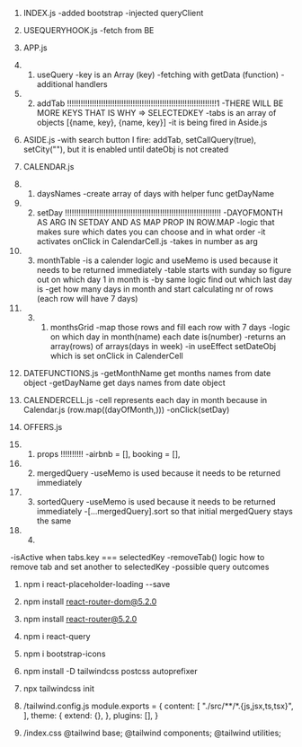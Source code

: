 1. INDEX.js
-added bootstrap
-injected queryClient

2. USEQUERYHOOK.js
-fetch from BE 

3. APP.js
3. 1. useQuery
-key is an Array (key)
-fetching with getData (function)
-additional handlers

3. 2. addTab !!!!!!!!!!!!!!!!!!!!!!!!!!!!!!!!!!!!!!!!!!!!!!!!!!!!!!!!!!!!!!!!!!1
-THERE WILL BE MORE KEYS THAT IS WHY => SELECTEDKEY
-tabs is an array of objects [{name, key}, {name, key}]
-it is being fired in Aside.js

4. ASIDE.js
-with search button I fire: addTab, setCallQuery(true), setCity(""), but it is enabled until dateObj is not created

5. CALENDAR.js
5. 1. daysNames
-create array of days with helper func getDayName
5. 2. setDay !!!!!!!!!!!!!!!!!!!!!!!!!!!!!!!!!!!!!!!!!!!!!!!!!!!!!!!!!!!!!!!!!!!!!
-DAYOFMONTH AS ARG IN SETDAY AND AS MAP PROP IN ROW.MAP
-logic that makes sure which dates you can choose and in what order
-it activates onClick in CalendarCell.js
-takes in number as arg
5. 3. monthTable
-is a calender logic and useMemo is used because it needs to be returned immediately
-table starts with sunday so figure out on which day 1 in month is
-by same logic find out which last day is
-get how many days in month and start calculating nr of rows (each row will have 7 days)
5. 3. 1. monthsGrid
-map those rows and fill each row with 7 days
-logic on which day in month(name) each date is(number) 
-returns an array(rows) of arrays(days in week)
-in useEffect setDateObj which is set onClick in CalenderCell

6. DATEFUNCTIONS.js
-getMonthName get months names from date object
-getDayName get days names from date object

7. CALENDERCELL.js
-cell represents each day in month because in Calendar.js (row.map((dayOfMonth,)))
-onClick(setDay)

8. OFFERS.js
8. 1. props !!!!!!!!!!
-airbnb = [], booking = [],
8. 2. mergedQuery 
-useMemo is used because it needs to be returned immediately
8. 3. sortedQuery
-useMemo is used because it needs to be returned immediately
-[...mergedQuery].sort so that initial mergedQuery stays the same
8. 4. 
-isActive when tabs.key === selectedKey
-removeTab() logic how to remove tab and set another to selectedKey
-possible query outcomes













1. npm i react-placeholder-loading --save
2. npm install react-router-dom@5.2.0
3. npm install react-router@5.2.0
4. npm i react-query
5. npm i bootstrap-icons
6. npm install -D tailwindcss postcss autoprefixer

7. npx tailwindcss init
7. /tailwind.config.js
module.exports = {
  content: [
    "./src/**/*.{js,jsx,ts,tsx}",
  ],
  theme: {
    extend: {},
  },
  plugins: [],
}
8. /index.css
@tailwind base;
@tailwind components;
@tailwind utilities;

 



 